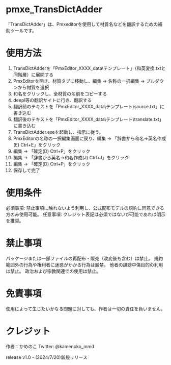 # pmxe_TransDictAdder<br>
「TransDictAdder」は、Pmxeditorを使用して材質名などを翻訳するための補助ツールです。

<h1>使用方法</h1>
    <ol>
        <li>TransDictAdderを「PmxEditor_XXXX_data\テンプレート」（和英変換.txtと同階層）に展開する</li>
        <li>PmxEditorを開き、材質タブに移動し、編集 → 名称の一択編集 → プルダウンから材質を選択</li>
        <li>和名をクリックし、全材質の名前をコピーする</li>
        <li>deepl等の翻訳サイトに行き、翻訳する</li>
        <li>翻訳前のテキストを「PmxEditor_XXXX_data\テンプレート\source.txt」に書き込む</li>
        <li>翻訳後のテキストを「PmxEditor_XXXX_data\テンプレート\translate.txt」に書き込む</li>
        <li>TransDictAdder.exeを起動し、指示に従う。</li>
        <li>PmxEditorの名称の一択編集画面に戻り、編集 → 「辞書から和名→英名作成(E) Ctrl+E」をクリック</li>
        <li>編集 → 「確定(D) Ctrl+P」をクリック</li>
        <li>編集 → 「辞書から英名→和名作成(J) Ctrl+J」をクリック</li>
        <li>編集 → 「確定(D) Ctrl+P」をクリック</li>
        <li>保存して完了</li>
    </ol>

<h1>使用条件</h1>
必須事項: 禁止事項に触れないよう利用し、公式配布モデルの規約に同意できる方のみ使用可能。
任意事項: クレジット表記は必須ではないが可能であれば明示を推奨。

<h1>禁止事項</h1>
パッケージまたは一部ファイルの再配布・販売（改変後も含む）は禁止。
規約範囲外の行為や権利者に迷惑がかかる行為は厳禁。
他者の誹謗中傷目的の利用は禁止。
政治および宗教関連での使用は禁止。

<h1>免責事項</h1>
使用によって生じたいかなる問題に対しても、作者は一切の責任を負いません。

<h1>クレジット</h1>
作者：かめのこ
Twitter: @kamenoko_mmd

release
v1.0 - (2024/7/20)新規リリース
